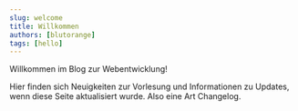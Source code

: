 ```yaml
---
slug: welcome
title: Willkommen
authors: [blutorange]
tags: [hello]
---
```


Willkommen im Blog zur Webentwicklung!

Hier finden sich Neuigkeiten zur Vorlesung und Informationen zu Updates, wenn
diese Seite aktualisiert wurde. Also eine Art Changelog.
